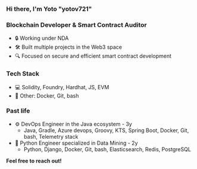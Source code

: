 ### Hi there, I'm Yoto "yotov721" 
### **Blockchain Developer & Smart Contract Auditor**  
- 🔒 Working under NDA  
- 🛠️ Built multiple projects in the Web3 space  
- 🔍 Focused on secure and efficient smart contract development
### Tech Stack
- 💻 Solidity, Foundry, Hardhat, JS, EVM
- 🧪 Other: Docker, Git, bash
### Past life
- ⚙️ DevOps Engineer in the Java ecosystem - 3y
  - Java, Gradle, Azure devops, Groovy, KTS, Spring Boot, Docker, Git, bash, Telemetry stack
- 🐍 Python Engineer specialized in Data Mining - 2y
  - Python, Django, Docker, Git, bash, Elasticsearch, Redis, PostgreSQL

**Feel free to reach out!**

